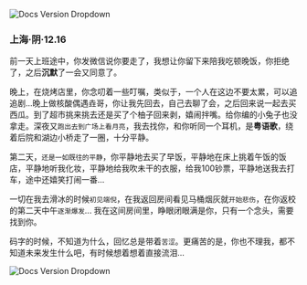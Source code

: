 
![Docs Version Dropdown](/img/tutorial/first.png)
### 上海·阴·12.16
前一天上班途中，你发微信说你要走了，我想让你留下来陪我吃顿晚饭，你拒绝了，之后**沉默**了一会又同意了。

晚上，在烧烤店里，你念叨着一些叮嘱，类似于，一个人在这边不要太累，可以追追剧...晚上做核酸偶遇垚哥，你让我先回去，自己去聊了会，之后回来说一起去买西瓜。到了超市挑来挑去还是买了个柚子回来剥，嬉闹拌嘴。给你编的小兔子也没拿走。深夜又`跑出去到广场上看月亮`，我去找你，和你听同一个耳机，是**粤语歌**，绕着后院和湖边小桥走了一圈，十分平静。

第二天，`还是一如既往的平静`，你平静地去买了早饭，平静地在床上挑着午饭的饭店，平静地听我化妆，平静地给我吹未干的衣服，给我100钞票，平静地送我去打车，途中还嬉笑打闹一番...

一切在我去滑冰的时候`初见端倪`，在我返回房间看见马桶烟灰就`开始悲伤`，在你返校的第二天中午`逐渐爆发`...
我在这间房间里，睁眼闭眼满是你，只有一个念头，需要找到你。

码字的时候，不知道为什么，回忆总是带着`苦涩`。更痛苦的是，你也不理我，都不知道未来发生什么吧，有时候想着想着直接流泪...

![Docs Version Dropdown](/img/printing/diannao.jpg)
